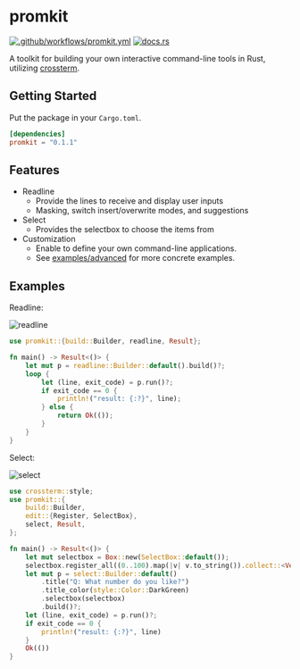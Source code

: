 # promkit

[![.github/workflows/promkit.yml](https://github.com/ynqa/promkit/actions/workflows/promkit.yml/badge.svg)](https://github.com/ynqa/promkit/actions/workflows/promkit.yml)
[![docs.rs](https://img.shields.io/docsrs/promkit)](https://docs.rs/promkit)

A toolkit for building your own interactive command-line tools in Rust,
utilizing [crossterm](https://github.com/crossterm-rs/crossterm).

## Getting Started

Put the package in your `Cargo.toml`.

```toml
[dependencies]
promkit = "0.1.1"
```

## Features

- Readline
  - Provide the lines to receive and display user inputs
  - Masking, switch insert/overwrite modes, and suggestions
- Select
  - Provides the selectbox to choose the items from
- Customization
  - Enable to define your own command-line applications.
  - See [examples/advanced](./examples/advanced/)
    for more concrete examples.

## Examples

Readline:

![readline](https://user-images.githubusercontent.com/6745370/175757317-94e75ddd-f968-43ba-8a3e-0e1e70191128.gif)

```rust
use promkit::{build::Builder, readline, Result};

fn main() -> Result<()> {
    let mut p = readline::Builder::default().build()?;
    loop {
        let (line, exit_code) = p.run()?;
        if exit_code == 0 {
            println!("result: {:?}", line);
        } else {
            return Ok(());
        }
    }
}
```

Select:

![select](https://user-images.githubusercontent.com/6745370/175757316-8499ace6-e520-465b-a3fe-671182015431.gif)

```rust
use crossterm::style;
use promkit::{
    build::Builder,
    edit::{Register, SelectBox},
    select, Result,
};

fn main() -> Result<()> {
    let mut selectbox = Box::new(SelectBox::default());
    selectbox.register_all((0..100).map(|v| v.to_string()).collect::<Vec<String>>());
    let mut p = select::Builder::default()
        .title("Q: What number do you like?")
        .title_color(style::Color::DarkGreen)
        .selectbox(selectbox)
        .build()?;
    let (line, exit_code) = p.run()?;
    if exit_code == 0 {
        println!("result: {:?}", line)
    }
    Ok(())
}
```
